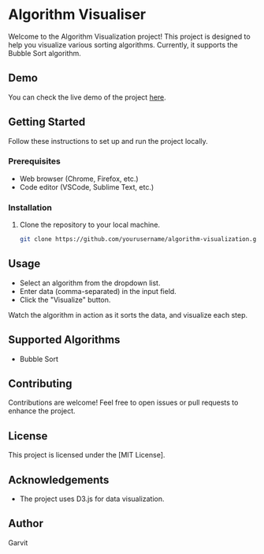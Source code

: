 # Algorithm Visualiser

Welcome to the Algorithm Visualization project! This project is designed to help you visualize various sorting algorithms. Currently, it supports the Bubble Sort algorithm.

## Demo
You can check the live demo of the project [here](garvit-exe.github.io/Algorithm-Visualiser/).

## Getting Started

Follow these instructions to set up and run the project locally.

### Prerequisites

- Web browser (Chrome, Firefox, etc.)
- Code editor (VSCode, Sublime Text, etc.)

### Installation

1. Clone the repository to your local machine.

   ```bash
   git clone https://github.com/yourusername/algorithm-visualization.git

## Usage

- Select an algorithm from the dropdown list.
- Enter data (comma-separated) in the input field.
- Click the "Visualize" button.

Watch the algorithm in action as it sorts the data, and visualize each step.

## Supported Algorithms

- Bubble Sort

## Contributing
Contributions are welcome! Feel free to open issues or pull requests to enhance the project.

## License
This project is licensed under the [MIT License].

## Acknowledgements

- The project uses D3.js for data visualization.

## Author
Garvit
